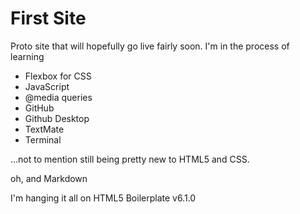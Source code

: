 # First Site

Proto site that will hopefully go live fairly soon. I'm in the process of learning
  * Flexbox for CSS
  * JavaScript
  * @media queries
  * GitHub
  * Github Desktop
  * TextMate
  * Terminal
  
...not to mention still being pretty new to HTML5 and CSS.

oh, and Markdown

I'm hanging it all on HTML5 Boilerplate v6.1.0